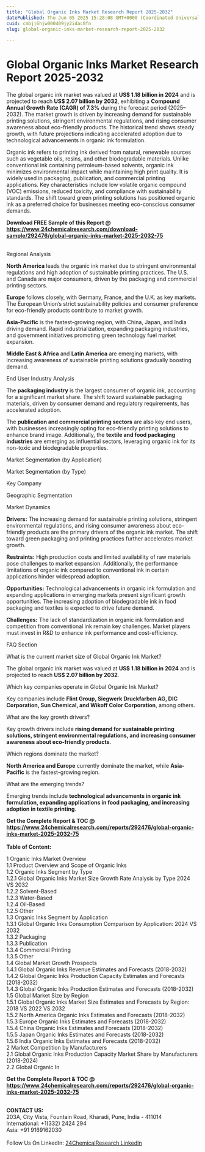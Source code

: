 ```yaml
---
title: "Global Organic Inks Market Research Report 2025-2032"
datePublished: Thu Jun 05 2025 15:28:08 GMT+0000 (Coordinated Universal Time)
cuid: cmbjj6hjw000409jy2idac0fn
slug: global-organic-inks-market-research-report-2025-2032

---
```


# Global Organic Inks Market Research Report 2025-2032

<p>The global organic ink market was valued at <strong>US$ 1.18 billion in 2024</strong> and is projected to reach <strong>US$ 2.07 billion by 2032</strong>, exhibiting a <strong>Compound Annual Growth Rate (CAGR) of 7.3%</strong> during the forecast period (2025–2032). The market growth is driven by increasing demand for sustainable printing solutions, stringent environmental regulations, and rising consumer awareness about eco-friendly products. The historical trend shows steady growth, with future projections indicating accelerated adoption due to technological advancements in organic ink formulation.</p><p>
</p><p>Organic ink refers to printing ink derived from natural, renewable sources such as vegetable oils, resins, and other biodegradable materials. Unlike conventional ink containing petroleum-based solvents, organic ink minimizes environmental impact while maintaining high print quality. It is widely used in packaging, publication, and commercial printing applications. Key characteristics include low volatile organic compound (VOC) emissions, reduced toxicity, and compliance with sustainability standards. The shift toward green printing solutions has positioned organic ink as a preferred choice for businesses meeting eco-conscious consumer demands.</p><div><b>Download FREE Sample of this Report @ 
            <a href="https://www.24chemicalresearch.com/download-sample/292476/global-organic-inks-market-2025-2032-75">
            https://www.24chemicalresearch.com/download-sample/292476/global-organic-inks-market-2025-2032-75</a></b></div><br><p>
Regional Analysis</p><p>
</p><p><strong>North America</strong> leads the organic ink market due to stringent environmental regulations and high adoption of sustainable printing practices. The U.S. and Canada are major consumers, driven by the packaging and commercial printing sectors.</p><p>
</p><p><strong>Europe</strong> follows closely, with Germany, France, and the U.K. as key markets. The European Union’s strict sustainability policies and consumer preference for eco-friendly products contribute to market growth.</p><p>
</p><p><strong>Asia-Pacific</strong> is the fastest-growing region, with China, Japan, and India driving demand. Rapid industrialization, expanding packaging industries, and government initiatives promoting green technology fuel market expansion.</p><p>
</p><p><strong>Middle East &amp; Africa</strong> and <strong>Latin America</strong> are emerging markets, with increasing awareness of sustainable printing solutions gradually boosting demand.</p><p>
End User Industry Analysis</p><p>
</p><p>The <strong>packaging industry</strong> is the largest consumer of organic ink, accounting for a significant market share. The shift toward sustainable packaging materials, driven by consumer demand and regulatory requirements, has accelerated adoption.</p><p>
</p><p>The <strong>publication and commercial printing sectors</strong> are also key end users, with businesses increasingly opting for eco-friendly printing solutions to enhance brand image. Additionally, the <strong>textile and food packaging industries</strong> are emerging as influential sectors, leveraging organic ink for its non-toxic and biodegradable properties.</p><p>
Market Segmentation (by Application)</p><p>
</p><p>
Market Segmentation (by Type)</p><p>
</p><p>
Key Company</p><p>
</p><p>
Geographic Segmentation</p><p>
</p><p>
Market Dynamics</p><p>
</p><p><strong>Drivers:</strong> The increasing demand for sustainable printing solutions, stringent environmental regulations, and rising consumer awareness about eco-friendly products are the primary drivers of the organic ink market. The shift toward green packaging and printing practices further accelerates market growth.</p><p>
</p><p><strong>Restraints:</strong> High production costs and limited availability of raw materials pose challenges to market expansion. Additionally, the performance limitations of organic ink compared to conventional ink in certain applications hinder widespread adoption.</p><p>
</p><p><strong>Opportunities:</strong> Technological advancements in organic ink formulation and expanding applications in emerging markets present significant growth opportunities. The increasing adoption of biodegradable ink in food packaging and textiles is expected to drive future demand.</p><p>
</p><p><strong>Challenges:</strong> The lack of standardization in organic ink formulation and competition from conventional ink remain key challenges. Market players must invest in R&amp;D to enhance ink performance and cost-efficiency.</p><p>
FAQ Section</p><p>
What is the current market size of Global Organic Ink Market?</p><p>
</p><p>The global organic ink market was valued at <strong>US$ 1.18 billion in 2024</strong> and is projected to reach <strong>US$ 2.07 billion by 2032</strong>.</p><p>
Which key companies operate in Global Organic Ink Market?</p><p>
</p><p>Key companies include <strong>Flint Group, Siegwerk Druckfarben AG, DIC Corporation, Sun Chemical, and Wikoff Color Corporation</strong>, among others.</p><p>
What are the key growth drivers?</p><p>
</p><p>Key growth drivers include <strong>rising demand for sustainable printing solutions, stringent environmental regulations, and increasing consumer awareness about eco-friendly products</strong>.</p><p>
Which regions dominate the market?</p><p>
</p><p><strong>North America and Europe</strong> currently dominate the market, while <strong>Asia-Pacific</strong> is the fastest-growing region.</p><p>
What are the emerging trends?</p><p>
</p><p>Emerging trends include <strong>technological advancements in organic ink formulation, expanding applications in food packaging, and increasing adoption in textile printing</strong>.</p>

<div><b>Get the Complete Report & TOC @ 
            <a href="https://www.24chemicalresearch.com/reports/292476/global-organic-inks-market-2025-2032-75">
            https://www.24chemicalresearch.com/reports/292476/global-organic-inks-market-2025-2032-75</a></b></div><br>
            <b>Table of Content:</b><p>1 Organic Inks Market Overview<br />
    1.1 Product Overview and Scope of Organic Inks<br />
    1.2 Organic Inks Segment by Type<br />
        1.2.1 Global Organic Inks Market Size Growth Rate Analysis by Type 2024 VS 2032<br />
        1.2.2 Solvent-Based<br />
        1.2.3 Water-Based<br />
        1.2.4 Oil-Based<br />
        1.2.5 Other<br />
    1.3 Organic Inks Segment by Application<br />
        1.3.1 Global Organic Inks Consumption Comparison by Application: 2024 VS 2032<br />
        1.3.2 Packaging<br />
        1.3.3 Publication<br />
        1.3.4 Commercial Printing<br />
        1.3.5 Other<br />
    1.4 Global Market Growth Prospects<br />
        1.4.1 Global Organic Inks Revenue Estimates and Forecasts (2018-2032)<br />
        1.4.2 Global Organic Inks Production Capacity Estimates and Forecasts (2018-2032)<br />
        1.4.3 Global Organic Inks Production Estimates and Forecasts (2018-2032)<br />
    1.5 Global Market Size by Region<br />
        1.5.1 Global Organic Inks Market Size Estimates and Forecasts by Region: 2018 VS 2022 VS 2032<br />
        1.5.2 North America Organic Inks Estimates and Forecasts (2018-2032)<br />
        1.5.3 Europe Organic Inks Estimates and Forecasts (2018-2032)<br />
        1.5.4 China Organic Inks Estimates and Forecasts (2018-2032)<br />
        1.5.5 Japan Organic Inks Estimates and Forecasts (2018-2032)<br />
        1.5.6 India Organic Inks Estimates and Forecasts (2018-2032)<br />
2 Market Competition by Manufacturers<br />
    2.1 Global Organic Inks Production Capacity Market Share by Manufacturers (2018-2024)<br />
    2.2 Global Organic In</p>

<div><b>Get the Complete Report & TOC @ 
            <a href="https://www.24chemicalresearch.com/reports/292476/global-organic-inks-market-2025-2032-75">
            https://www.24chemicalresearch.com/reports/292476/global-organic-inks-market-2025-2032-75</a></b></div><br>

<b>CONTACT US:</b><br>
            203A, City Vista, Fountain Road, Kharadi, Pune, India - 411014<br>
            International: +1(332) 2424 294<br>
            Asia: +91 9169162030 <br><br>
            Follow Us On LinkedIn: <a href="https://www.linkedin.com/company/24chemicalresearch/">24ChemicalResearch LinkedIn</a>